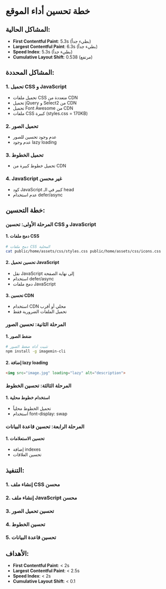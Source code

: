 # خطة تحسين أداء الموقع

## المشاكل الحالية:
- **First Contentful Paint**: 5.3s (بطيء جداً)
- **Largest Contentful Paint**: 6.3s (بطيء جداً)
- **Speed Index**: 5.3s (بطيء جداً)
- **Cumulative Layout Shift**: 0.538 (مرتفع)

## المشاكل المحددة:

### 1. تحميل CSS و JavaScript
- تحميل ملفات CSS متعددة من CDN
- تحميل jQuery و Select2 من CDN
- تحميل Font Awesome من CDN
- ملفات CSS كبيرة (styles.css = 170KB)

### 2. تحميل الصور
- عدم وجود تحسين للصور
- عدم وجود lazy loading

### 3. تحميل الخطوط
- تحميل خطوط كبيرة من CDN

### 4. JavaScript غير محسن
- كود JavaScript كبير في الـ head
- عدم استخدام defer/async

## خطة التحسين:

### المرحلة الأولى: تحسين CSS و JavaScript

#### 1. دمج ملفات CSS
```bash
# دمج ملفات CSS المحلية
cat public/home/assets/css/styles.css public/home/assets/css/icons.css > public/home/assets/css/combined.css
```

#### 2. تحسين تحميل JavaScript
- نقل JavaScript إلى نهاية الصفحة
- استخدام defer/async
- دمج ملفات JavaScript

#### 3. تحسين CDN
- استخدام CDN محلي أو أقرب
- تحميل الملفات الضرورية فقط

### المرحلة الثانية: تحسين الصور

#### 1. ضغط الصور
```bash
# تثبيت أداة ضغط الصور
npm install -g imagemin-cli
```

#### 2. إضافة lazy loading
```html
<img src="image.jpg" loading="lazy" alt="description">
```

### المرحلة الثالثة: تحسين الخطوط

#### 1. استخدام خطوط محلية
- تحميل الخطوط محلياً
- استخدام font-display: swap

### المرحلة الرابعة: تحسين قاعدة البيانات

#### 1. تحسين الاستعلامات
- إضافة indexes
- تحسين العلاقات

## التنفيذ:

### 1. إنشاء ملف CSS محسن
### 2. إنشاء ملف JavaScript محسن
### 3. تحسين تحميل الصور
### 4. تحسين الخطوط
### 5. تحسين قاعدة البيانات

## الأهداف:
- **First Contentful Paint**: < 2s
- **Largest Contentful Paint**: < 2.5s
- **Speed Index**: < 2s
- **Cumulative Layout Shift**: < 0.1
